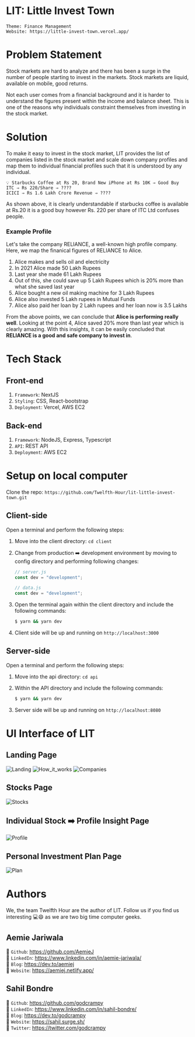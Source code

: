 # LIT: Little Invest Town

`Theme: Finance Management`  
`Website: https://little-invest-town.vercel.app/`

# Problem Statement

Stock markets are hard to analyze and there has been a surge in the number of people starting to invest in the markets. Stock markets are liquid, available on mobile, good returns.

Not each user comes from a financial background and it is harder to understand the figures present within the income and balance sheet. This is one of the reasons why individuals constraint themselves from investing in the stock market.

# Solution

To make it easy to invest in the stock market, LIT provides the list of companies listed in the stock market and scale down company profiles and map them to individual financial profiles such that it is understood by any individual.

```
💡 Starbucks Coffee at Rs 20, Brand New iPhone at Rs 10K ⇒ Good Buy
ITC ⇒ Rs 220/Share ⇒ ????
ICICI ⇒ Rs 1.6 Lakh Crore Revenue ⇒ ????
```
As shown above, it is clearly understandable if starbucks coffee is available at Rs.20 it is a good buy however Rs. 220 per share of ITC Ltd confuses people. 

### Example Profile
Let's take the company RELIANCE, a well-known high profile company. Here, we map the finanical figures of RELIANCE to Alice. 

1. Alice makes and sells oil and electricity
2. In 2021 Alice made 50 Lakh Rupees
3. Last year she made 61 Lakh Rupees
4. Out of this, she could save up 5 Lakh Rupees which is 20% more than what she saved last year
5. Alice bought a new oil making machine for 3 Lakh Rupees
6. Alice also invested 5 Lakh rupees in Mutual Funds
7. Alice also paid her loan by 2 Lakh rupees and her loan now is 3.5 Lakhs

From the above points, we can conclude that **Alice is performing really well**. Looking at the point 4, Alice saved 20% more than last year which is clearly amazing. With this insights, it can be easily concluded that **RELIANCE is a good and safe company to invest in**.

# Tech Stack

## Front-end 
1. `Framework`: NextJS 
2. `Styling`: CSS, React-bootstrap
3. `Deployment`: Vercel, AWS EC2

## Back-end 
1. `Framework`: NodeJS, Express, Typescript 
2. `API`: REST API
3. `Deployment`: AWS EC2

# Setup on local computer
Clone the repo: `https://github.com/Twelfth-Hour/lit-little-invest-town.git`

## Client-side
Open a terminal and perform the following steps:

1. Move into the client directory: `cd client`
2. Change from production ➡️ development environment by moving to config directory and performing following changes:

    ```javascript
    // server.js
    const dev = "development";
    ```

    ```javascript
    // data.js
    const dev = "development";
    ```

3. Open the terminal again within the client directory and include the following commands: 
    ```bash
    $ yarn && yarn dev
    ```

4. Client side will be up and running on `http://localhost:3000`

## Server-side
Open a terminal and perform the following steps:

1. Move into the api directory: `cd api`
2. Within the API directory and include the following commands: 
    ```bash
    $ yarn && yarn dev
    ```

4. Server side will be up and running on `http://localhost:8080`

# UI Interface of LIT 

## Landing Page
![Landing](./image/landing/Landing.png)
![How_it_works](./image/landing/How_it_works.png)
![Companies](./image/landing/Companies.png)

## Stocks Page 
![Stocks](./image/stocks/Stocks.png)

## Individual Stock ➡️ Profile Insight Page
![Profile](./image/profile/Insight.png)

## Personal Investment Plan Page
![Plan](./image/profile/Plan.png)

# Authors 
We, the team Twelfth Hour are the author of LIT. Follow us if you find us interesting 💻😄 as we are two big time computer geeks. 

## Aemie Jariwala
📌 `Github`: https://github.com/AemieJ <br/>
📌 `LinkedIn`: https://www.linkedin.com/in/aemie-jariwala/ <br/>
📌 `Blog`: https://dev.to/aemiej <br/>
📌 `Website`: https://aemiej.netlify.app/ <br/>

## Sahil Bondre
📌 `Github`: https://github.com/godcrampy <br/>
📌 `LinkedIn`: https://www.linkedin.com/in/sahil-bondre/ <br/>
📌 `Blog`: https://dev.to/godcrampy <br/>
📌 `Website`: https://sahil.surge.sh/ <br/>
📌 `Twitter`: https://twitter.com/godcrampy <br/>